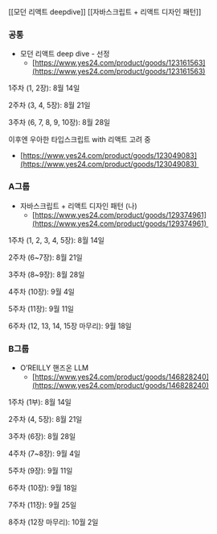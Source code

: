 [[모던 리액트 deepdive]]
[[자바스크립트 + 리액트 디자인 패턴]]


### 공통 

- 모던 리액트 deep dive - 선정
    - [https://www.yes24.com/product/goods/123161563](https://www.yes24.com/product/goods/123161563)

1주차 (1, 2장): 8월 14일

2주차 (3, 4, 5장): 8월 21일

3주차 (6, 7, 8, 9, 10장): 8월 28일

이후엔 우아한 타입스크립트 with 리액트 고려 중

- [https://www.yes24.com/product/goods/123049083](https://www.yes24.com/product/goods/123049083) 

### A그룹

- 자바스크립트 + 리액트 디자인 패턴 (나)
    - [https://www.yes24.com/product/goods/129374961](https://www.yes24.com/product/goods/129374961) 

1주차 (1, 2, 3, 4, 5장): 8월 14일

2주차 (6~7장): 8월 21일

3주차 (8~9장): 8월 28일

4주차 (10장): 9월 4일

5주차 (11장): 9월 11일

6주차 (12, 13, 14, 15장 마무리): 9월 18일

### B그룹

- O’REILLY 핸즈온 LLM
    - [https://www.yes24.com/product/goods/146828240](https://www.yes24.com/product/goods/146828240)

1주차 (1부): 8월 14일

2주차 (4, 5장): 8월 21일

3주차 (6장): 8월 28일

4주차 (7~8장): 9월 4일

5주차 (9장): 9월 11일

6주차 (10장): 9월 18일

7주차 (11장): 9월 25일

8주차 (12장 마무리): 10월 2일